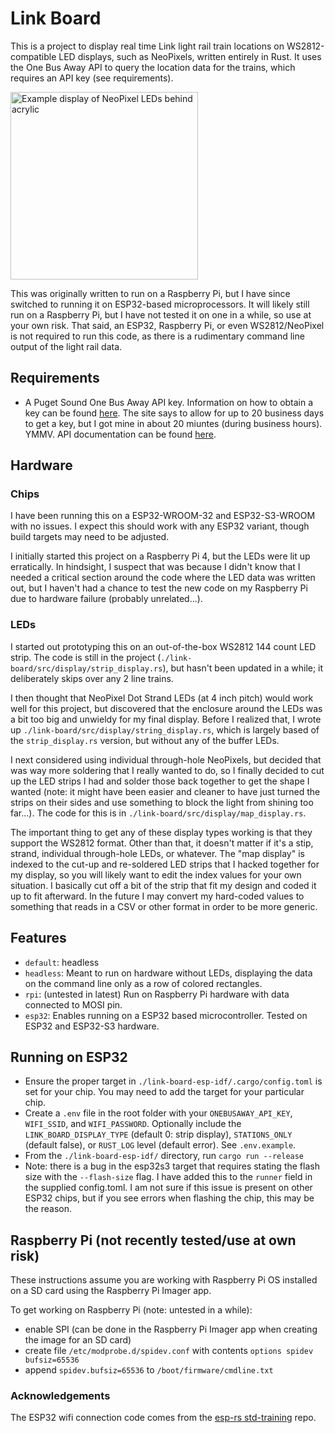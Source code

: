 # Link Board
This is a project to display real time Link light rail train locations on WS2812-compatible LED displays, such as NeoPixels, written entirely in Rust. It uses the One Bus Away API to query the location data for the trains, which requires an API key (see requirements).

<img src="./example_display.jpg" width="300" title="Example Link display" alt="Example display of NeoPixel LEDs behind acrylic">

This was originally written to run on a Raspberry Pi, but I have since switched to running it on ESP32-based microprocessors. It will likely still run on a Raspberry Pi, but I have not tested it on one in a while, so use at your own risk. That said, an ESP32, Raspberry Pi, or even WS2812/NeoPixel is not required to run this code, as there is a rudimentary command line output of the light rail data.

## Requirements
- A Puget Sound One Bus Away API key. Information on how to obtain a key can be found [here](https://www.soundtransit.org/help-contacts/business-information/open-transit-data-otd). The site says to allow for up to 20 business days to get a key, but I got mine in about 20 miuntes (during business hours). YMMV. API documentation can be found [here](https://developer.onebusaway.org/api/where).

## Hardware

### Chips
I have been running this on a ESP32-WROOM-32 and ESP32-S3-WROOM with no issues. I expect this should work with any ESP32 variant, though build targets may need to be adjusted.

I initially started this project on a Raspberry Pi 4, but the LEDs were lit up erratically. In hindsight, I suspect that was because I didn't know that I needed a critical section around the code where the LED data was written out, but I haven't had a chance to test the new code on my Raspberry Pi due to hardware failure (probably unrelated...).

### LEDs
I started out prototyping this on an out-of-the-box WS2812 144 count LED strip. The code is still in the project (`./link-board/src/display/strip_display.rs`), but hasn't been updated in a while; it deliberately skips over any 2 line trains.

I then thought that NeoPixel Dot Strand LEDs (at 4 inch pitch) would work well for this project, but discovered that the enclosure around the LEDs was a bit too big and unwieldy for my final display. Before I realized that, I wrote up `./link-board/src/display/string_display.rs`, which is largely based of the `strip_display.rs` version, but without any of the buffer LEDs.

I next considered using individual through-hole NeoPixels, but decided that was way more soldering that I really wanted to do, so I finally decided to cut up the LED strips I had and solder those back together to get the shape I wanted (note: it might have been easier and cleaner to have just turned the strips on their sides and use something to block the light from shining too far...). The code for this is in `./link-board/src/display/map_display.rs`.

The important thing to get any of these display types working is that they support the WS2812 format. Other than that, it doesn't matter if it's a stip, strand, individual through-hole LEDs, or whatever. The "map display" is indexed to the cut-up and re-soldered LED strips that I hacked together for my display, so you will likely want to edit the index values for your own situation. I basically cut off a bit of the strip that fit my design and coded it up to fit afterward. In the future I may convert my hard-coded values to something that reads in a CSV or other format in order to be more generic.

## Features
- `default`: headless
- `headless`: Meant to run on hardware without LEDs, displaying the data on the command line only as a row of colored rectangles.
- `rpi`: (untested in latest) Run on Raspberry Pi hardware with data connected to MOSI pin.
- `esp32`: Enables running on a ESP32 based microcontroller. Tested on ESP32 and ESP32-S3 hardware.

## Running on ESP32
- Ensure the proper target in `./link-board-esp-idf/.cargo/config.toml` is set for your chip. You may need to add the target for your particular chip.
- Create a `.env` file in the root folder with your `ONEBUSAWAY_API_KEY`, `WIFI_SSID`, and `WIFI_PASSWORD`. Optionally include the `LINK_BOARD_DISPLAY_TYPE` (default 0: strip display), `STATIONS_ONLY` (default false), or `RUST_LOG` level (default error). See `.env.example`.
- From the `./link-board-esp-idf/` directory, run `cargo run --release`
- Note: there is a bug in the esp32s3 target that requires stating the flash size with the `--flash-size` flag. I have added this to the `runner` field in the supplied config.toml. I am not sure if this issue is present on other ESP32 chips, but if you see errors when flashing the chip, this may be the reason.

## Raspberry Pi (not recently tested/use at own risk)
These instructions assume you are working with Raspberry Pi OS installed on a SD card using the Raspberry Pi Imager app.

To get working on Raspberry Pi (note: untested in a while):
- enable SPI (can be done in the Raspberry Pi Imager app when creating the image for an SD card)
- create file `/etc/modprobe.d/spidev.conf` with contents `options spidev bufsiz=65536`
- append `spidev.bufsiz=65536` to `/boot/firmware/cmdline.txt`

### Acknowledgements
The ESP32 wifi connection code comes from the [esp-rs std-training](https://github.com/esp-rs/std-training/blob/main/common/lib/wifi/src/lib.rs) repo.
